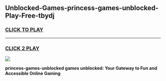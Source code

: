 
## Unblocked-Games-princess-games-unblocked-Play-Free-tbydj
<h3>
<a href="https://premium76.site?title=princess-games-unblocked&ref=09A">CLICK TO PLAY</a></h3>
<hr>

<h3>
<a href="https://premium76.site?title=princess-games-unblocked&ref=09A">CLICK 2 PLAY</a>
  
</h3>

<a href="https://premium76.site?title=princess-games-unblocked&ref=09A"><img src="https://clearcache.store/games.png"></a>


**princess-games-unblocked games unblocked: Your Gateway to Fun and Accessible Online Gaming**
